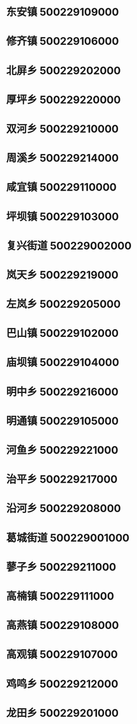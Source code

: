 # 东安镇 500229109000
# 修齐镇 500229106000
# 北屏乡 500229202000
# 厚坪乡 500229220000
# 双河乡 500229210000
# 周溪乡 500229214000
# 咸宜镇 500229110000
# 坪坝镇 500229103000
# 复兴街道 500229002000
# 岚天乡 500229219000
# 左岚乡 500229205000
# 巴山镇 500229102000
# 庙坝镇 500229104000
# 明中乡 500229216000
# 明通镇 500229105000
# 河鱼乡 500229221000
# 治平乡 500229217000
# 沿河乡 500229208000
# 葛城街道 500229001000
# 蓼子乡 500229211000
# 高楠镇 500229111000
# 高燕镇 500229108000
# 高观镇 500229107000
# 鸡鸣乡 500229212000
# 龙田乡 500229201000
